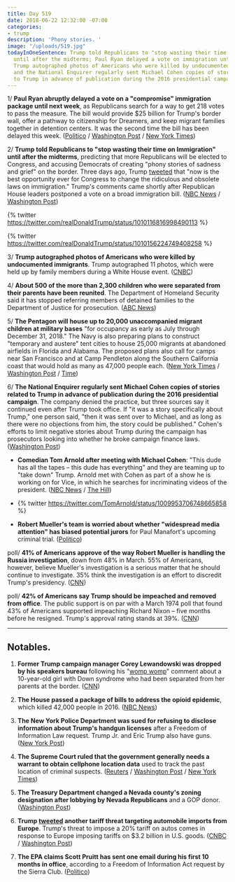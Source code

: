 ```yaml
---
title: Day 519
date: 2018-06-22 12:32:00 -07:00
categories:
- trump
description: 'Phony stories. '
image: "/uploads/519.jpg"
todayInOneSentence: Trump told Republicans to "stop wasting their time on Immigration"
  until after the midterms; Paul Ryan delayed a vote on immigration until next week;
  Trump autographed photos of Americans who were killed by undocumented immigrants;
  and the National Enquirer regularly sent Michael Cohen copies of stories related
  to Trump in advance of publication during the 2016 presidential campaign.
---
```


1/ **Paul Ryan abruptly delayed a vote on a "compromise" immigration package until next week**, as Republicans search for a way to get 218 votes to pass the measure. The bill would provide $25 billion for Trump's border wall, offer a pathway to citizenship for Dreamers, and keep migrant families together in detention centers. It was the second time the bill has been delayed this week. ([Politico](https://www.politico.com/story/2018/06/21/house-gop-immigration-trump-661214) / [Washington Post](https://www.washingtonpost.com/politics/trump-lashes-out-at-democrats-as-house-republicans-struggle-to-unite-behind-immigration-legislation/2018/06/21/16713068-7481-11e8-b4b7-308400242c2e_story.html) / [New York Times](https://www.nytimes.com/2018/06/21/us/politics/house-immigration-bills-dreamers-daca-family-separation.html))

2/ **Trump told Republicans to "stop wasting their time on Immigration" until after the midterms**, predicting that more Republicans will be elected to Congress, and accusing Democrats of creating "phony stories of sadness and grief" on the border. Three days ago, Trump [tweeted](https://twitter.com/realDonaldTrump/status/1009076294615814145) that "now is the best opportunity ever for Congress to change the ridiculous and obsolete laws on immigration." Trump's comments came shortly after Republican House leaders postponed a vote on a broad immigration bill. ([NBC News](https://www.nbcnews.com/politics/immigration/reversal-trump-suddenly-calls-lawmakers-stall-immigration-action-until-after-n885661) / [Washington Post](https://www.washingtonpost.com/politics/trump-says-republicans-are-wasting-their-time-trying-to-pass-immigration-bills-before-november-elections/2018/06/22/9f8f0810-7603-11e8-b4b7-308400242c2e_story.html))

{% twitter https://twitter.com/realDonaldTrump/status/1010116816998490113 %}

{% twitter https://twitter.com/realDonaldTrump/status/1010156224749408258 %}

3/ **Trump autographed photos of Americans who were killed by undocumented immigrants**. Trump autographed 11 photos, which were held up by family members during a White House event. ([CNBC](https://www.cnbc.com/2018/06/22/trump-autographed-photos-of-dead-crime-victims-for-white-house-event.html))

4/ **About 500 of the more than 2,300 children who were separated from their parents have been reunited**. The Department of Homeland Security said it has stopped referring members of detained families to the Department of Justice for prosecution. ([ABC News](https://abcnews.go.com/Politics/hundreds-separated-migrant-families-reunited/story?id=56081072))

5/ **The Pentagon will house up to 20,000 unaccompanied migrant children at military bases** "for occupancy as early as July through December 31, 2018." The Navy is also preparing plans to construct "temporary and austere" tent cities to house 25,000 migrants at abandoned airfields in Florida and Alabama. The proposed plans also call for camps near San Francisco and at Camp Pendleton along the Southern California coast that would hold as many as 47,000 people each. ([New York Times](https://www.nytimes.com/2018/06/21/us/politics/trump-immigration-border-family-separation.html) / [Washington Post](https://www.washingtonpost.com/news/checkpoint/wp/2018/06/21/pentagon-asked-to-make-room-for-20000-migrant-children-on-military-bases/?utm_term=.785cc9105066) / [Time](http://time.com/5319334/navy-detainment-centers-zerol-tolerance-immigration-family-separation-policy/))

6/ **The National Enquirer regularly sent Michael Cohen copies of stories related to Trump in advance of publication during the 2016 presidential campaign**. The company denied the practice, but three sources say it continued even after Trump took office. If "it was a story specifically about Trump," one person said, "then it was sent over to Michael, and as long as there were no objections from him, the story could be published." Cohen's efforts to limit negative stories about Trump during the campaign has prosecutors looking into whether he broke campaign finance laws. ([Washington Post](https://www.washingtonpost.com/lifestyle/style/national-enquirer-sent-stories-about-trump-to-his-attorney-michael-cohen-before-publication-people-familiar-with-the-practice-say/2018/06/21/3978aff4-57a4-11e8-858f-12becb4d6067_story.html?utm_term=.6cb772764660))

* **Comedian Tom Arnold after meeting with Michael Cohen**: "This dude has all the tapes – this dude has everything" and they are teaming up to "take down" Trump. Arnold met with Cohen as part of a show he is working on for Vice, in which he searches for incriminating videos of the president. ([NBC News](https://www.nbcnews.com/news/us-news/trump-lawyer-michael-cohen-mugs-trump-critic-tom-arnold-n885611) / [The Hill](http://thehill.com/blogs/in-the-know/393598-tom-arnold-cohen-and-i-are-teaming-up-to-take-trump-down))

* {% twitter https://twitter.com/TomArnold/status/1009953706748665858 %}

* **Robert Mueller's team is worried about whether "widespread media attention" has biased potential jurors** for Paul Manafort's upcoming criminal trial. ([Politico](https://www.politico.com/story/2018/06/21/paul-manafort-jury-selection-mueller-661648))

poll/ **41% of Americans approve of the way Robert Mueller is handling the Russia investigation**, down from 48% in March. 55% of Americans, however, believe Mueller's investigation is a serious matter that he should continue to investigate. 35% think the investigation is an effort to discredit Trump's presidency. ([CNN](https://www.cnn.com/2018/06/22/politics/russia-investigation-june-poll/index.html))

poll/ **42% of Americans say Trump should be impeached and removed from office**. The public support is on par with a March 1974 poll that found 43% of Americans supported impeaching Richard Nixon – five months before he resigned. Trump's approval rating stands at 39%. ([CNN](https://www.cnn.com/2018/06/22/politics/impeach-trump-nixon-support-bill-clinton-poll/index.html))

---

## Notables.

1. **Former Trump campaign manager Corey Lewandowski was dropped by his speakers bureau** following his "[womp womp](https://youtu.be/Vrt7q6QKF5o)" comment about a 10-year-old girl with Down syndrome who had been separated from her parents at the border. ([CNN](http://money.cnn.com/2018/06/21/media/corey-lewandowski-speakers-bureau/index.html))

2. **The House passed a package of bills to address the opioid epidemic**, which killed 42,000 people in 2016. ([NBC News](https://www.nbcnews.com/politics/congress/trump-s-immigration-reversal-creates-complications-gop-candidates-n885511))

3. **The New York Police Department was sued for refusing to disclose information about Trump's handgun licenses** after a Freedom of Information Law request. Trump Jr. and Eric Trump also have guns. ([New York Post](https://nypost.com/2018/06/22/nypd-sued-for-not-disclosing-info-on-trump-family-gun-permits/))

4. **The Supreme Court ruled that the government generally needs a warrant to obtain cellphone location data** used to track the past location of criminal suspects. ([Reuters](https://www.reuters.com/article/us-usa-court-mobilephone/supreme-court-rules-warrants-required-for-cellphone-location-data-idUSKBN1JI1WT) / [Washington Post](https://www.washingtonpost.com/politics/courts_law/supreme-court-rules-that-warrant-is-needed-to-access-cell-tower-records/2018/06/22/4f85a804-761e-11e8-805c-4b67019fcfe4_story.html) / [New York Times](https://www.nytimes.com/2018/06/22/us/politics/supreme-court-warrants-cell-phone-privacy.html))

5. **The Treasury Department changed a Nevada county's zoning designation after lobbying by Nevada Republicans** and a GOP donor. ([Washington Post](https://www.washingtonpost.com/business/economy/after-nevada-gop-push-treasury-quietly-changed-policy-benefiting-one-county/2018/06/22/d142acfc-74c5-11e8-b4b7-308400242c2e_story.html))

6. **Trump [tweeted](https://twitter.com/realDonaldTrump/status/1010166772912320513) another tariff threat targeting automobile imports from Europe**. Trump's threat to impose a 20% tariff on autos comes in response to Europe imposing tariffs on $3.2 billion in U.S. goods. ([CNBC](https://www.cnbc.com/2018/06/22/trump-threatens-20-percent-tariff-on-all-car-imports-from-the-eu.html) / [Washington Post](https://www.washingtonpost.com/news/worldviews/wp/2018/06/22/e-u-trade-tariffs-take-effect-in-latest-rift-between-u-s-and-its-closest-allies/))

7. **The EPA claims Scott Pruitt has sent one email during his first 10 months in office**, according to a Freedom of Information Act request by the Sierra Club. ([Politico](https://www.politico.com/story/2018/06/22/scott-pruitt-where-are-his-emails-664285))